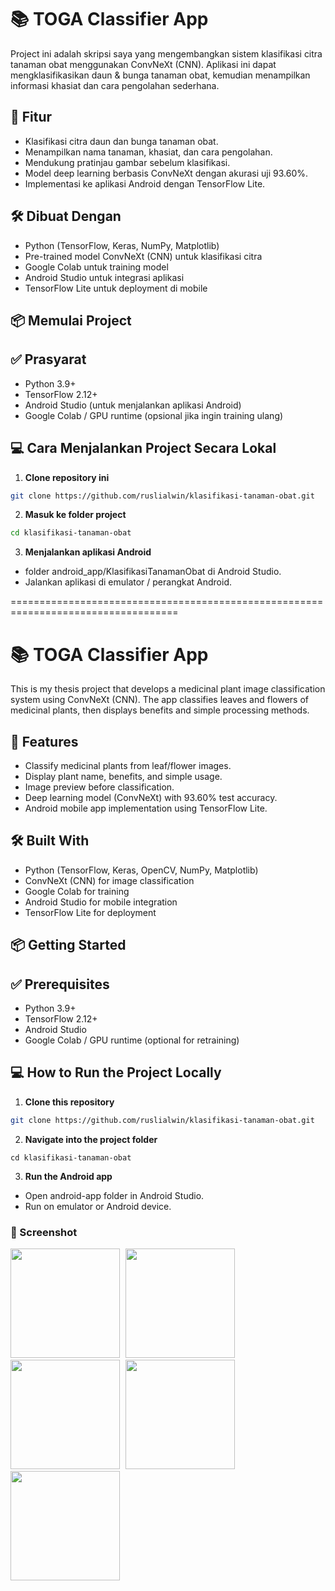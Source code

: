# 📚 TOGA Classifier App

Project ini adalah skripsi saya yang mengembangkan sistem klasifikasi citra tanaman obat menggunakan ConvNeXt (CNN). Aplikasi ini dapat mengklasifikasikan daun & bunga tanaman obat, kemudian menampilkan informasi khasiat dan cara pengolahan sederhana.

## 🚀 Fitur
- Klasifikasi citra daun dan bunga tanaman obat.
- Menampilkan nama tanaman, khasiat, dan cara pengolahan.
- Mendukung pratinjau gambar sebelum klasifikasi.
- Model deep learning berbasis ConvNeXt dengan akurasi uji 93.60%.
- Implementasi ke aplikasi Android dengan TensorFlow Lite.

## 🛠️ Dibuat Dengan
- Python (TensorFlow, Keras, NumPy, Matplotlib)
- Pre-trained model ConvNeXt (CNN) untuk klasifikasi citra
- Google Colab untuk training model
- Android Studio untuk integrasi aplikasi
- TensorFlow Lite untuk deployment di mobile

## 📦 Memulai Project
## ✅ Prasyarat
- Python 3.9+
- TensorFlow 2.12+
- Android Studio (untuk menjalankan aplikasi Android)
- Google Colab / GPU runtime (opsional jika ingin training ulang)

## 💻 Cara Menjalankan Project Secara Lokal
1. **Clone repository ini**
```bash
git clone https://github.com/ruslialwin/klasifikasi-tanaman-obat.git
```
2. **Masuk ke folder project**
```bash
cd klasifikasi-tanaman-obat
```
3. **Menjalankan aplikasi Android**
- folder android_app/KlasifikasiTanamanObat di Android Studio.
- Jalankan aplikasi di emulator / perangkat Android.

===================================================================================
# 📚 TOGA Classifier App
This is my thesis project that develops a medicinal plant image classification system using ConvNeXt (CNN). The app classifies leaves and flowers of medicinal plants, then displays benefits and simple processing methods.

## 🚀 Features
- Classify medicinal plants from leaf/flower images.
- Display plant name, benefits, and simple usage.
- Image preview before classification.
- Deep learning model (ConvNeXt) with 93.60% test accuracy.
- Android mobile app implementation using TensorFlow Lite.

## 🛠️ Built With
- Python (TensorFlow, Keras, OpenCV, NumPy, Matplotlib)
- ConvNeXt (CNN) for image classification
- Google Colab for training
- Android Studio for mobile integration
- TensorFlow Lite for deployment
 
## 📦 Getting Started
## ✅ Prerequisites
- Python 3.9+
- TensorFlow 2.12+
- Android Studio
- Google Colab / GPU runtime (optional for retraining)

## 💻 How to Run the Project Locally
1. **Clone this repository**
```bash
git clone https://github.com/ruslialwin/klasifikasi-tanaman-obat.git
```
2. **Navigate into the project folder**
```bas
cd klasifikasi-tanaman-obat
```
3. **Run the Android app**
- Open android-app folder in Android Studio.
- Run on emulator or Android device.

### 📸 Screenshot
<img src="https://github.com/user-attachments/assets/a871828a-70e6-455d-b9df-dcebfdd10ca8" width="175" style="margin-right:5px"/>
<img src="https://github.com/user-attachments/assets/5551f3fe-52aa-4d2f-a2fd-3b2cd519c4ce" width="175" style="margin-right:5px"/>
<img src="https://github.com/user-attachments/assets/fb32392b-68c0-4b9f-8f9e-dc13d6ecfe6c" width="175" style="margin-right:5px"/>
<img src="https://github.com/user-attachments/assets/3a817490-de19-4480-90cb-97b5f39a2613" width="175" style="margin-right:5px"/>
<img src="https://github.com/user-attachments/assets/6217c5bd-82ed-4fbc-9cb1-f0cbd608e3ae" width="175"/>
